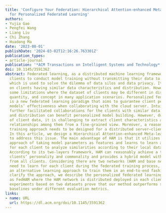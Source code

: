 ```yaml
---
title: 'Configure Your Federation: Hierarchical Attention-enhanced Meta-Learning Network
  for Personalized Federated Learning'
authors:
- Yujia Gao
- Pengfei Wang
- Liang Liu
- Chi Zhang
- Huadong Ma
date: '2023-08-01'
publishDate: '2024-03-02T12:16:26.763301Z'
publication_types:
- article-journal
publication: '*ACM Transactions on Intelligent Systems and Technology*'
doi: 10.1145/3591362
abstract: Federated learning, as a distributed machine learning framework, enables
  clients to conduct model training without transmitting their data to the server,
  which is used to solve the dilemma of data silos and data privacy. It can work well
  on clients having similar data characteristics and distribution. However, it has
  some limitations where the dataset of clients may be different in distribution,
  quantity, and concept in many application scenarios. Personalized federated learning
  is a new federated learning paradigm that aims to guarantee client personalized
  models’ effectiveness when collaborating with the cloud server. Intuitively, providing
  further facilitated collaborations for the clients with similar data characteristics
  and distribution can benefit personalized model building. However, due to the invisibility
  of client data, it is challenging to extract client characteristics and define collaborative
  relationships among them from a fine-grained view. Moreover, a reasonable collaborative
  training approach needs to be designed for a distributed server–client framework.
  In this article, we design a Hierarchical Attention-enhanced Meta-learning Network (HAM)
  to address this issue. The main advantage of HAM is that it utilizes the meta-learning
  approach of taking model parameters as features and learns to learn an extra model
  for each client to analyze similarities according to their local dataset automatically.
  According to its two-layers framework, HAM can reasonably achieve a tradeoff between
  clients’ personality and commonality and provides a hybrid model with useful information
  from all clients. Considering there are two networks (HAM and base network) that
  need to learn for each client during the federated training process, we then provide
  an alternative learning approach to train them in an end-to-end fashion. To further
  clarify the approach, we describe the personalized federated learning settings framework
  as FedHAM where the HAM network is distributed deployed in each client. Extensive
  experiments based on two datasets prove that our method outperforms state-of-the-art
  baselines under different evaluation metrics.
links:
- name: URL
  url: https://dl.acm.org/doi/10.1145/3591362
---
```

